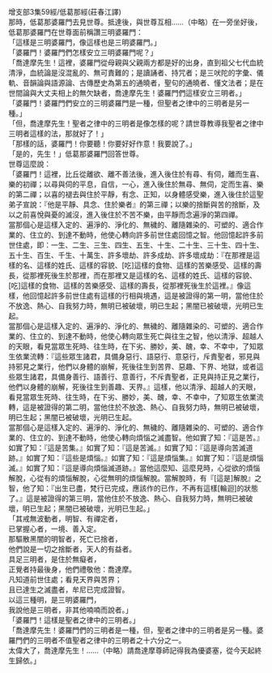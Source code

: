 增支部3集59經/低葛那經(莊春江譯)  
那時，低葛那婆羅門去見世尊。抵達後，與世尊互相……（中略）在一旁坐好後，低葛那婆羅門在世尊面前稱讚三明婆羅門：  
「這樣是三明婆羅門，像這樣也是三明婆羅門。」  
「婆羅門！婆羅門們怎樣安立三明婆羅門呢？」  
「喬達摩先生！這裡，婆羅門從母親與父親兩方都是好的出身，直到祖父七代血統清淨，血統論是沒混亂的、無可責難的；是讀誦者、持咒者；是三吠陀的字彙、儀軌、音韻論與語源論、古傳歷史為第五的通曉者，聖句的通曉者、懂文法者；是在世間論與大丈夫相上的無欠缺者，喬達摩先生！婆羅門們這樣安立三明者。」  
「婆羅門！婆羅門們安立的三明婆羅門是一種，但聖者之律中的三明者是另一種。」  
「但，喬達摩先生！聖者之律中的三明者是像怎樣的呢？請世尊教導我聖者之律中三明者這樣的法，那就好了！」  
「那樣的話，婆羅門！你要聽！你要好好作意！我要說了。」  
「是的，先生！」低葛那婆羅門回答世尊。  
世尊這麼說：  
「婆羅門！這裡，比丘從離欲、離不善法後，進入後住於有尋、有伺，離而生喜、樂的初禪；以尋與伺的平息，自信，一心，進入後住於無尋、無伺，定而生喜、樂的第二禪；以喜的褪去與住於平靜，有念、正知，以身體感受樂，進入後住於這聖弟子宣說：『他是平靜、具念、住於樂者』的第三禪；以樂的捨斷與苦的捨斷，及以之前喜悅與憂的滅沒，進入後住於不苦不樂，由平靜而念遍淨的第四禪。  
當那個心是這樣入定的、遍淨的、淨化的、無穢的、離隨雜染的、可塑的、適合作業的、住立的、到達不動時，他使心轉向許多前世住處回憶之智。他回憶起許多前世住處，即：一生、二生、三生、四生、五生、十生、二十生、三十生、四十生、五十生、百生、千生、十萬生、許多壞劫、許多成劫、許多壞成劫：『在那裡是這樣的名、這樣的姓氏、這樣的容貌、[吃]這樣的食物、這樣的苦樂感受、這樣的壽長，從那裡死後生於那裡，而在那裡又是這樣的名、這樣的姓氏、這樣的容貌、[吃]這樣的食物、這樣的苦樂感受、這樣的壽長，從那裡死後生於這裡。』像這樣，他回憶起許多前世住處有這樣的行相與境遇，這是被證得的第一明，當他住於不放逸、熱心、自我努力時，無明已被破壞，明已生起；黑闇已被破壞，光明已生起。  
當那個心是這樣入定的、遍淨的、淨化的、無穢的、離隨雜染的、可塑的、適合作業的、住立的、到達不動時，他使心轉向眾生死亡與往生之智，他以清淨、超越人的天眼，看見當眾生死時、往生時，在下劣、勝妙，美、醜，幸、不幸中，了知眾生依業流轉：『這些眾生諸君，具備身惡行、語惡行、意惡行，斥責聖者，邪見與持邪見之業行，他們以身體的崩解，死後往生到苦界、惡趣、下界、地獄，或者這些眾生諸君，具備身善行、語善行、意善行，不斥責聖者，正見與持正見之業行，他們以身體的崩解，死後往生到善趣、天界。』這樣，他以清淨、超越人的天眼，看見當眾生死時、往生時，在下劣、勝妙，美、醜，幸、不幸中，了知眾生依業流轉，這是被證得的第二明，當他住於不放逸、熱心、自我努力時，無明已被破壞，明已生起；黑闇已被破壞，光明已生起。  
當那個心是這樣入定的、遍淨的、淨化的、無穢的、離隨雜染的、可塑的、適合作業的、住立的、到達不動時，他使心轉向煩惱之滅盡智。他如實了知：『這是苦。』如實了知：『這是苦集。』如實了知：『這是苦滅。』如實了知：『這是導向苦滅道跡。』如實了知：『這些是煩惱。』如實了知：『這是煩惱集。』如實了知：『這是煩惱滅。』如實了知：『這是導向煩惱滅道跡。』當他這麼知、這麼見時，心從欲的煩惱解脫，心從有的煩惱解脫，心從無明的煩惱解脫。當解脫時，有『[這是]解脫』之智，他了知：『出生已盡，梵行已完成，應該作的已作，不再有這樣[輪迴]的狀態了。』這是被證得的第三明，當他住於不放逸、熱心、自我努力時，無明已被破壞，明已生起；黑闇已被破壞，光明已生起。」  
「其戒無波動者，明智、有禪定者，  
已掌握心者，一境、善入定。  
那驅散黑闇的明智者，死亡已捨者，  
他們說是一切之捨斷者，天人的有益者。  
具足三明者，是住於無癡者，  
正覺者持最後身，他們禮敬他：喬達摩。  
凡知道前世住處；看見天界與苦界；  
且已達生之滅盡者，牟尼已完成證智。  
以這三種明，是三明婆羅門，  
我說他是三明者，非其他喃喃而說者。」  
「婆羅門！這樣是聖者之律中的三明者。」  
「喬達摩先生！婆羅門們的三明者是一種，但，聖者之律中的三明者是另一種。婆羅門們的三明者不值聖者之律中的三明者之十六分之一。  
太偉大了，喬達摩先生！……（中略）請喬達摩尊師記得我為優婆塞，從今天起終生歸依。」  
  
  
